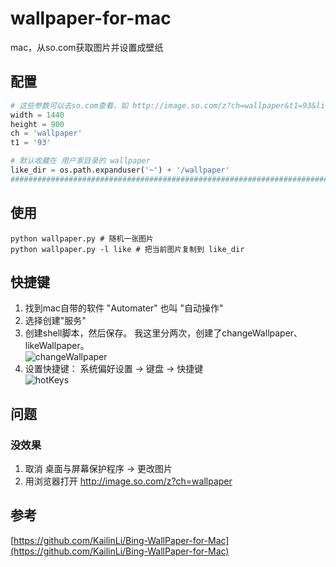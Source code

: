 # wallpaper-for-mac
mac，从so.com获取图片并设置成壁纸

## 配置
```Python
# 这些参数可以去so.com查看，如 http://image.so.com/z?ch=wallpaper&t1=93&listtype=hot&width=1440&height=900
width = 1440
height = 900
ch = 'wallpaper'
t1 = '93'

# 默认收藏在 用户家目录的 wallpaper 
like_dir = os.path.expanduser('~') + '/wallpaper'   
################################################################################
```

## 使用
```
python wallpaper.py # 随机一张图片
python wallpaper.py -l like # 把当前图片复制到 like_dir
```

## 快捷键
1. 找到mac自带的软件 "Automater" 也叫 "自动操作"  
2. 选择创建"服务"  
3. 创建shell脚本，然后保存。 我这里分两次，创建了changeWallpaper、likeWallpaper。    
![changeWallpaper](https://github.com/lepoch/wallpaper-for-mac/raw/master/img/1.png)
4. 设置快捷键： 系统偏好设置 -> 键盘 -> 快捷键   
![hotKeys](https://github.com/lepoch/wallpaper-for-mac/raw/master/img/2.png)


## 问题
### 没效果
1. 取消 桌面与屏幕保护程序 -> 更改图片
2. 用浏览器打开 http://image.so.com/z?ch=wallpaper

## 参考
[https://github.com/KailinLi/Bing-WallPaper-for-Mac](https://github.com/KailinLi/Bing-WallPaper-for-Mac)
